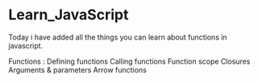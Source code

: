 # Learn_JavaScript
Today i have added all the things you can learn about functions in javascript.

Functions :
Defining functions
Calling functions
Function scope
Closures
Arguments & parameters
Arrow functions
